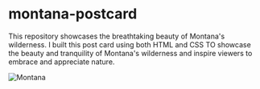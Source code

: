 # montana-postcard
This repository showcases the breathtaking beauty of Montana's wilderness.
I built this post card using both HTML and CSS TO showcase the beauty and tranquility of Montana's wilderness and inspire viewers to embrace and appreciate nature.


![Montana](https://github.com/moayyadsaleh/montana-postcard/assets/137034202/38075a82-bfff-4d4e-9f69-a1f941193289)
